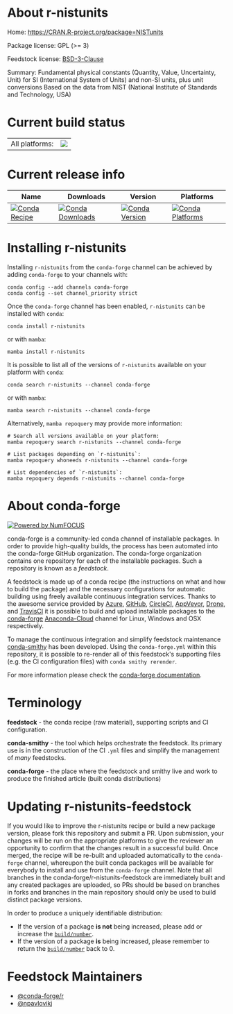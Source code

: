 About r-nistunits
=================

Home: https://CRAN.R-project.org/package=NISTunits

Package license: GPL (>= 3)

Feedstock license: [BSD-3-Clause](https://github.com/conda-forge/r-nistunits-feedstock/blob/main/LICENSE.txt)

Summary: Fundamental physical constants (Quantity, Value, Uncertainty, Unit) for  SI (International System of Units) and non-SI units, plus unit conversions Based on the data from NIST (National Institute of Standards and Technology, USA)

Current build status
====================


<table><tr><td>All platforms:</td>
    <td>
      <a href="https://dev.azure.com/conda-forge/feedstock-builds/_build/latest?definitionId=1391&branchName=main">
        <img src="https://dev.azure.com/conda-forge/feedstock-builds/_apis/build/status/r-nistunits-feedstock?branchName=main">
      </a>
    </td>
  </tr>
</table>

Current release info
====================

| Name | Downloads | Version | Platforms |
| --- | --- | --- | --- |
| [![Conda Recipe](https://img.shields.io/badge/recipe-r--nistunits-green.svg)](https://anaconda.org/conda-forge/r-nistunits) | [![Conda Downloads](https://img.shields.io/conda/dn/conda-forge/r-nistunits.svg)](https://anaconda.org/conda-forge/r-nistunits) | [![Conda Version](https://img.shields.io/conda/vn/conda-forge/r-nistunits.svg)](https://anaconda.org/conda-forge/r-nistunits) | [![Conda Platforms](https://img.shields.io/conda/pn/conda-forge/r-nistunits.svg)](https://anaconda.org/conda-forge/r-nistunits) |

Installing r-nistunits
======================

Installing `r-nistunits` from the `conda-forge` channel can be achieved by adding `conda-forge` to your channels with:

```
conda config --add channels conda-forge
conda config --set channel_priority strict
```

Once the `conda-forge` channel has been enabled, `r-nistunits` can be installed with `conda`:

```
conda install r-nistunits
```

or with `mamba`:

```
mamba install r-nistunits
```

It is possible to list all of the versions of `r-nistunits` available on your platform with `conda`:

```
conda search r-nistunits --channel conda-forge
```

or with `mamba`:

```
mamba search r-nistunits --channel conda-forge
```

Alternatively, `mamba repoquery` may provide more information:

```
# Search all versions available on your platform:
mamba repoquery search r-nistunits --channel conda-forge

# List packages depending on `r-nistunits`:
mamba repoquery whoneeds r-nistunits --channel conda-forge

# List dependencies of `r-nistunits`:
mamba repoquery depends r-nistunits --channel conda-forge
```


About conda-forge
=================

[![Powered by
NumFOCUS](https://img.shields.io/badge/powered%20by-NumFOCUS-orange.svg?style=flat&colorA=E1523D&colorB=007D8A)](https://numfocus.org)

conda-forge is a community-led conda channel of installable packages.
In order to provide high-quality builds, the process has been automated into the
conda-forge GitHub organization. The conda-forge organization contains one repository
for each of the installable packages. Such a repository is known as a *feedstock*.

A feedstock is made up of a conda recipe (the instructions on what and how to build
the package) and the necessary configurations for automatic building using freely
available continuous integration services. Thanks to the awesome service provided by
[Azure](https://azure.microsoft.com/en-us/services/devops/), [GitHub](https://github.com/),
[CircleCI](https://circleci.com/), [AppVeyor](https://www.appveyor.com/),
[Drone](https://cloud.drone.io/welcome), and [TravisCI](https://travis-ci.com/)
it is possible to build and upload installable packages to the
[conda-forge](https://anaconda.org/conda-forge) [Anaconda-Cloud](https://anaconda.org/)
channel for Linux, Windows and OSX respectively.

To manage the continuous integration and simplify feedstock maintenance
[conda-smithy](https://github.com/conda-forge/conda-smithy) has been developed.
Using the ``conda-forge.yml`` within this repository, it is possible to re-render all of
this feedstock's supporting files (e.g. the CI configuration files) with ``conda smithy rerender``.

For more information please check the [conda-forge documentation](https://conda-forge.org/docs/).

Terminology
===========

**feedstock** - the conda recipe (raw material), supporting scripts and CI configuration.

**conda-smithy** - the tool which helps orchestrate the feedstock.
                   Its primary use is in the construction of the CI ``.yml`` files
                   and simplify the management of *many* feedstocks.

**conda-forge** - the place where the feedstock and smithy live and work to
                  produce the finished article (built conda distributions)


Updating r-nistunits-feedstock
==============================

If you would like to improve the r-nistunits recipe or build a new
package version, please fork this repository and submit a PR. Upon submission,
your changes will be run on the appropriate platforms to give the reviewer an
opportunity to confirm that the changes result in a successful build. Once
merged, the recipe will be re-built and uploaded automatically to the
`conda-forge` channel, whereupon the built conda packages will be available for
everybody to install and use from the `conda-forge` channel.
Note that all branches in the conda-forge/r-nistunits-feedstock are
immediately built and any created packages are uploaded, so PRs should be based
on branches in forks and branches in the main repository should only be used to
build distinct package versions.

In order to produce a uniquely identifiable distribution:
 * If the version of a package **is not** being increased, please add or increase
   the [``build/number``](https://docs.conda.io/projects/conda-build/en/latest/resources/define-metadata.html#build-number-and-string).
 * If the version of a package **is** being increased, please remember to return
   the [``build/number``](https://docs.conda.io/projects/conda-build/en/latest/resources/define-metadata.html#build-number-and-string)
   back to 0.

Feedstock Maintainers
=====================

* [@conda-forge/r](https://github.com/conda-forge/r/)
* [@npavlovikj](https://github.com/npavlovikj/)

